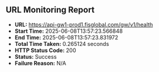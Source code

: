 ## URL Monitoring Report

- **URL:** https://api-gw1-prod1.fisglobal.com/gw/v1/health
- **Start Time:** 2025-06-08T13:57:23.566848
- **End Time:** 2025-06-08T13:57:23.831972
- **Total Time Taken:** 0.265124 seconds
- **HTTP Status Code:** 200
- **Status:** Success
- **Failure Reason:** N/A
